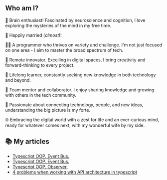 Who am I?
--------

🧠 Brain enthusiast! Fascinated by neuroscience and cognition, I love exploring the mysteries of the mind in my free time.

💍 Happily married (_almost_)!

👨‍💻 A programmer who thrives on variety and challenge. I'm not just focused on one area - I aim to master the broad spectrum of tech.

🚀 Remote innovator. Excelling in digital spaces, I bring creativity and forward-thinking to every project.

🌟 Lifelong learner, constantly seeking new knowledge in both technology and beyond.

🤝 Team mentor and collaborator. I enjoy sharing knowledge and growing with others in the tech community.

🔗 Passionate about connecting technology, people, and new ideas, understanding the big picture is my forte.

🌐 Embracing the digital world with a zest for life and an ever-curious mind, ready for whatever comes next, with my wonderful wife by my side.


📚 My articles
------
- [Typescript OOP. Event Bus.](https://medium.com/@mgorunuch.igor/typescript-oop-event-bus-e86fb8f618fb)
- [Typescript OOP. Event Bus.](https://medium.com/@mgorunuch.igor/typescript-oop-event-bus-e86fb8f618fb)
- [Typescript OOP. Observer.](https://medium.com/@mgorunuch.igor/typescript-oop-observer-ac60ca6cb264)
- [4 problems when working with API architecture in typescript](https://medium.com/@mgorunuch.igor/4-problems-when-working-with-api-architecture-in-typescript-e5d8da41156c)

